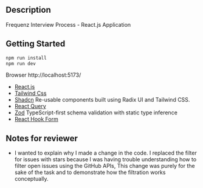 ## Description

Frequenz Interview Process - React.js Application

## Getting Started

```bash
npm run install
npm run dev
```

Browser http://localhost:5173/

- [React.js](https://react.dev/)
- [Tailwind Css](https://tailwindcss.com/)
- [Shadcn](https://ui.shadcn.com/) Re-usable components built using Radix UI and Tailwind CSS.
- [React Query](https://www.npmjs.com/package/react-query)
- [Zod](https://zod.dev/) TypeScript-first schema validation with static type inference
- [React Hook Form](https://www.react-hook-form.com/)

## Notes for reviewer

- I wanted to explain why I made a change in the code. I replaced the filter for issues with stars because I was having trouble understanding how to filter open issues using the GitHub APIs, This change was purely for the sake of the task and to demonstrate how the filtration works conceptually.
